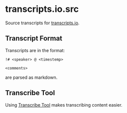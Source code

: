 # transcripts.io.src

Source transcripts for [transcripts.io](http://transcripts.io).

## Transcript Format

Transcripts are in the format:

```
!# <speaker> @ <timestemp>

<comments>
```

_<comments>_ are parsed as markdown.

## Transcribe Tool

Using [Transcribe Tool](https://www.transcripts.io/transcribe/) makes transcribing content easier.
